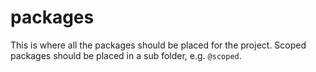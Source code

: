 # packages

This is where all the packages should be placed for the project. Scoped packages should be placed in a sub folder, e.g. `@scoped`.
